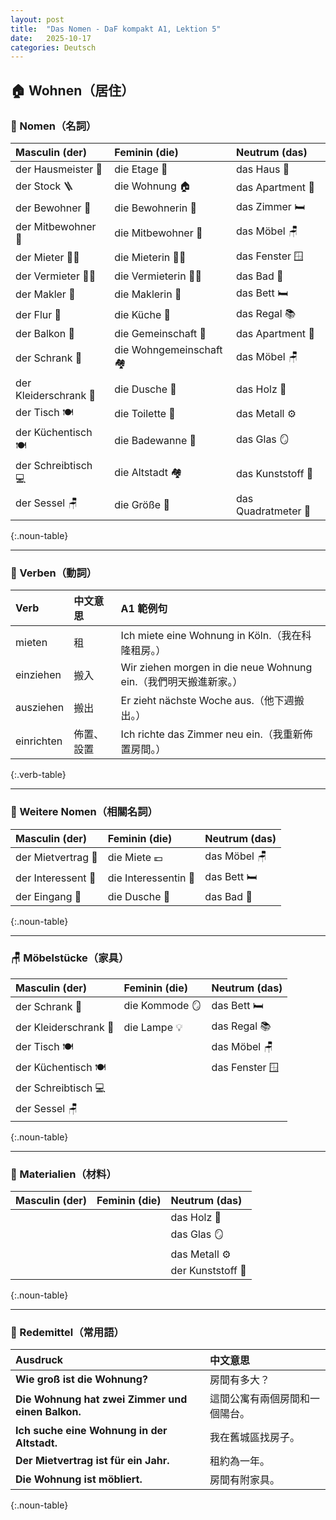 ```yaml
---
layout: post
title:  "Das Nomen - DaF kompakt A1, Lektion 5"
date:   2025-10-17
categories: Deutsch
---
```


<!-- 流量追蹤 -->
<script src="{{ '/assets/js/momo-script.js' | relative_url }}"></script>

<style>
.noun-table th:nth-child(1), .noun-table td:nth-child(1) { color: #4169E1; } /* Masculin 欄 - Royal Blue */
.noun-table th:nth-child(2), .noun-table td:nth-child(2) { color: #FF6B6B; } /* Feminin 欄 - Coral Red */
.noun-table th:nth-child(3), .noun-table td:nth-child(3) { color: #2ECC71; } /* Neutrum 欄 - Emerald Green */

.verb-table th:nth-child(1), .verb-table td:nth-child(1) { color: #333; font-weight: 700; }
.verb-table th:nth-child(2), .verb-table td:nth-child(2) { color: #555; }
.verb-table th:nth-child(3), .verb-table td:nth-child(3) { color: #777; }

</style>

## 🏠 Wohnen（居住）

### 📘 Nomen（名詞）

| Masculin (der) | Feminin (die) | Neutrum (das) |
| :------------- | :------------ | :------------ |
| der Hausmeister 🧰 | die Etage 🏢 | das Haus 🏡 |
| der Stock 🪜 | die Wohnung 🏠 | das Apartment 🏢 |
| der Bewohner 👨 | die Bewohnerin 👩 | das Zimmer 🛏️ |
| der Mitbewohner 👬 | die Mitbewohner 👭 | das Möbel 🪑 |
| der Mieter 👨‍💼 | die Mieterin 👩‍💼 | das Fenster 🪟 |
| der Vermieter 👨‍💼 | die Vermieterin 👩‍💼 | das Bad 🚿 |
| der Makler 🧾 | die Maklerin 💼 | das Bett 🛏️ |
| der Flur 🚪 | die Küche 🍳 | das Regal 📚 |
| der Balkon 🌇 | die Gemeinschaft 🤝 | das Apartment 🏢 |
| der Schrank 🚪 | die Wohngemeinschaft 🏘️ | das Möbel 🪑 |
| der Kleiderschrank 👔 | die Dusche 🚿 | das Holz 🌳 |
| der Tisch 🍽️ | die Toilette 🚻 | das Metall ⚙️ |
| der Küchentisch 🍽️ | die Badewanne 🛁 | das Glas 🪞 |
| der Schreibtisch 💻 | die Altstadt 🏘️ | das Kunststoff 🧱 |
| der Sessel 🪑 | die Größe 📏 | das Quadratmeter 📐 |
{:.noun-table}

---

### 🔧 Verben（動詞）

| Verb | 中文意思 | A1 範例句 |
| :---- | :-------- | :--------- |
| mieten | 租 | Ich miete eine Wohnung in Köln.（我在科隆租房。） |
| einziehen | 搬入 | Wir ziehen morgen in die neue Wohnung ein.（我們明天搬進新家。） |
| ausziehen | 搬出 | Er zieht nächste Woche aus.（他下週搬出。） |
| einrichten | 佈置、設置 | Ich richte das Zimmer neu ein.（我重新佈置房間。） |
{:.verb-table}

---

### 📄 Weitere Nomen（相關名詞）

| Masculin (der) | Feminin (die) | Neutrum (das) |
| :------------- | :------------ | :------------ |
| der Mietvertrag 📑 | die Miete 💶 | das Möbel 🪑 |
| der Interessent 👨 | die Interessentin 👩 | das Bett 🛏️ |
| der Eingang 🚪 | die Dusche 🚿 | das Bad 🚿 |
{:.noun-table}

---

### 🪑 Möbelstücke（家具）

| Masculin (der) | Feminin (die) | Neutrum (das) |
| :------------- | :------------ | :------------ |
| der Schrank 🚪 | die Kommode 🪞 | das Bett 🛏️ |
| der Kleiderschrank 👔 | die Lampe 💡 | das Regal 📚 |
| der Tisch 🍽️ | | das Möbel 🪑 |
| der Küchentisch 🍽️ | | das Fenster 🪟 |
| der Schreibtisch 💻 | | |
| der Sessel 🪑 | | |
{:.noun-table}

---

### 🧱 Materialien（材料）

| Masculin (der) | Feminin (die) | Neutrum (das) |
| :------------- | :------------ | :------------ |
| | | das Holz 🌳 |
| | | das Glas 🪞 |
| | | das Metall ⚙️ |
| | | der Kunststoff 🧱 |
{:.noun-table}

---

### 💬 Redemittel（常用語）

| Ausdruck | 中文意思 |
| :-------- | :-------- |
| **Wie groß ist die Wohnung?** | 房間有多大？ |
| **Die Wohnung hat zwei Zimmer und einen Balkon.** | 這間公寓有兩個房間和一個陽台。 |
| **Ich suche eine Wohnung in der Altstadt.** | 我在舊城區找房子。 |
| **Der Mietvertrag ist für ein Jahr.** | 租約為一年。 |
| **Die Wohnung ist möbliert.** | 房間有附家具。 |
{:.noun-table}
